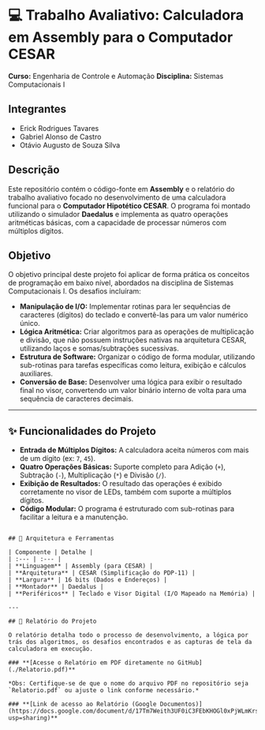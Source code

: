 # 💻 Trabalho Avaliativo: Calculadora em Assembly para o Computador CESAR

**Curso:** Engenharia de Controle e Automação 
**Disciplina:** Sistemas Computacionais I

## Integrantes
- Erick Rodrigues Tavares  
- Gabriel Alonso de Castro  
- Otávio Augusto de Souza Silva

## Descrição
Este repositório contém o código-fonte em **Assembly** e o relatório do trabalho avaliativo focado no desenvolvimento de uma calculadora funcional para o **Computador Hipotético CESAR**. O programa foi montado utilizando o simulador **Daedalus** e implementa as quatro operações aritméticas básicas, com a capacidade de processar números com múltiplos dígitos.

## Objetivo
O objetivo principal deste projeto foi aplicar de forma prática os conceitos de programação em baixo nível, abordados na disciplina de Sistemas Computacionais I. Os desafios incluíram:
- **Manipulação de I/O:** Implementar rotinas para ler sequências de caracteres (dígitos) do teclado e convertê-las para um valor numérico único.
- **Lógica Aritmética:** Criar algoritmos para as operações de multiplicação e divisão, que não possuem instruções nativas na arquitetura CESAR, utilizando laços e somas/subtrações sucessivas.
- **Estrutura de Software:** Organizar o código de forma modular, utilizando sub-rotinas para tarefas específicas como leitura, exibição e cálculos auxiliares.
- **Conversão de Base:** Desenvolver uma lógica para exibir o resultado final no visor, convertendo um valor binário interno de volta para uma sequência de caracteres decimais.

---

## ✨ Funcionalidades do Projeto

- **Entrada de Múltiplos Dígitos:** A calculadora aceita números com mais de um dígito (ex: `7`, `45`).
- **Quatro Operações Básicas:** Suporte completo para Adição (`+`), Subtração (`-`), Multiplicação (`*`) e Divisão (`/`).
- **Exibição de Resultados:** O resultado das operações é exibido corretamente no visor de LEDs, também com suporte a múltiplos dígitos.
- **Código Modular:** O programa é estruturado com sub-rotinas para facilitar a leitura e a manutenção.

```

## 🔧 Arquitetura e Ferramentas

| Componente | Detalhe |
| :--- | :--- |
| **Linguagem** | Assembly (para CESAR) |
| **Arquitetura** | CESAR (Simplificação do PDP-11) |
| **Largura** | 16 bits (Dados e Endereços) |
| **Montador** | Daedalus |
| **Periféricos** | Teclado e Visor Digital (I/O Mapeado na Memória) |

---

## 📄 Relatório do Projeto

O relatório detalha todo o processo de desenvolvimento, a lógica por trás dos algoritmos, os desafios encontrados e as capturas de tela da calculadora em execução.

### **[Acesse o Relatório em PDF diretamente no GitHub](./Relatorio.pdf)**

*Obs: Certifique-se de que o nome do arquivo PDF no repositório seja `Relatorio.pdf` ou ajuste o link conforme necessário.*

### **[Link de acesso ao Relatório (Google Documentos)](https://docs.google.com/document/d/17Tm7Weith3UF0iC3FEbKHOGl0xPjWLmKrsjN68zYwH0/edit?usp=sharing)**
